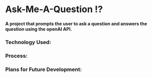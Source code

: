 # Ask-Me-A-Question :interrobang:
#### A project that prompts the user to ask a question and answers the question using the openAI API.
### Technology Used:
### Process:
### Plans for Future Development:
